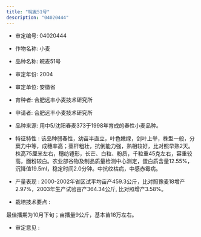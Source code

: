 ```yaml
---
title: "皖麦51号"
description: "04020444"
---
```

* 审定编号:  04020444

*  作物名称:  小麦

*  品种名称:  皖麦51号

*  审定年份:  2004

*  审定单位:  安徽省

* 育种者:  合肥远丰小麦技术研究所

*  申请者:  合肥远丰小麦技术研究所

*  品种来源:  用中5/沈阳春麦373于1998年育成的春性小麦品种。

*  特征特性 : 
该品种弱春性，幼苗半直立，叶色嫩绿，剑叶上举，株型一般，分蘖力中等，成穗率高；茎杆粗壮，抗倒能力强，熟相较好，比对照早熟2天。株高75厘米左右，穗纺锤形，长芒、白粒、粉质，千粒重45克左右，容重较高，面粉较白。农业部谷物及制品质量检测中心测定，蛋白质含量12.55%，沉降值19.5ml，稳定时间2.0分钟。中抗纹枯病，中感赤霉病。 

 
*  产量表现 : 
2000-2002年省区试平均亩产459.3公斤，比对照豫麦18增产2.97%，2003年生产试验亩产364.34公斤, 比对照增产3.58%。

*  栽培技术要点 : 
 
最佳播期为10月下旬；亩播量9公斤，基本苗18万左右。

*  审定意见 : 

